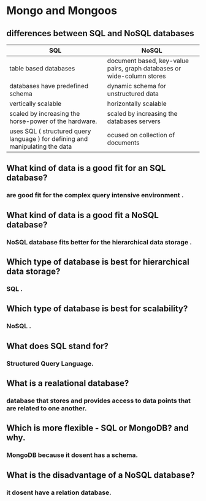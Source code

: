 # Mongo and Mongoos

## differences between SQL and NoSQL databases

| SQL            |  	NoSQL            |
 | - | - |
| table based databases | document based, key-value pairs, graph databases or wide-column stores |
| databases have predefined schema | dynamic schema for unstructured data |
|  vertically scalable | horizontally scalable |
|  scaled by increasing the horse-power of the hardware.  |  scaled by increasing the databases servers  |
|  uses SQL ( structured query language ) for defining and manipulating the data | ocused on collection of documents |


## What kind of data is a good fit for an SQL database?

### are good fit for the complex query intensive environment .



## What kind of data is a good fit a NoSQL database?

### NoSQL database fits better for the hierarchical data storage .

## Which type of database is best for hierarchical data storage?

### SQL .

## Which type of database is best for scalability?

### NoSQL .


## What does SQL stand for?

### Structured Query Language.

## What is a realational database?

### database that stores and provides access to data points that are related to one another.

## Which is more flexible - SQL or MongoDB? and why.

###  MongoDB because it dosent has a schema.

## What is the disadvantage of a NoSQL database?

### it dosent have a relation database.